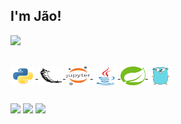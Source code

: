 ## I'm Jão!
 <div>
  <p float="left">
   <a href="https://github.com/joutavm">
   <img width="500px" src="https://github-readme-stats.vercel.app/api?username=joutavm&show_icons=true&theme=onedark&include_all_commits=true&count_private=true"/>
  </p>
</div>
  
  <div style="display: inline_block"><br>
  <img align="center" alt="Joao-Python" height="30" width="40" src="https://raw.githubusercontent.com/devicons/devicon/master/icons/python/python-original.svg">
  <img align="center" alt="Joao-Flask" height="30" width="40" src="https://raw.githubusercontent.com/devicons/devicon/master/icons/flask/flask-original.svg">
  <img align="center" alt="Joao-Jupyter" height="30" width="40" src="https://raw.githubusercontent.com/devicons/devicon/master/icons/jupyter/jupyter-original-wordmark.svg">
  <img align="center" alt="Joao-Java" height="30" width="40" src="https://raw.githubusercontent.com/devicons/devicon/master/icons/java/java-original.svg">
  <img align="center" alt="Joao-Spring" height="30" width="40" src="https://raw.githubusercontent.com/devicons/devicon/master/icons/spring/spring-original.svg">
   <img align="center" alt="Joao-Go" height="30" width="40" src="https://raw.githubusercontent.com/devicons/devicon/master/icons/go/go-original.svg">
    
</div>
  
##
  
<div> 
  <a href = "mailto:jvo.maga@gmail.com"><img src="https://img.shields.io/badge/Gmail-D14836?style=for-the-badge&logo=gmail&logoColor=white" target="_blank"></a>
  <a href="https://www.linkedin.com/in/joao-victor-oliveira-magalhaes-676b071b4/" target="_blank"><img src="https://img.shields.io/badge/-LinkedIn-%230077B5?style=for-the-badge&logo=linkedin&logoColor=white" target="_blank"></a>
  <a href="https://twitter.com/jv_maga" target="_blank"><img src="https://img.shields.io/badge/Twitter-1DA1F2?style=for-the-badge&logo=twitter&logoColor=white" target="_blank"></a>
  
</div>
